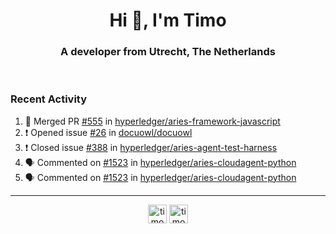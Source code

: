 <h1 align="center">Hi 👋, I'm Timo</h1>
<h3 align="center">A developer from Utrecht, The Netherlands</h3>
<br/>
<!-- https://github.com/rahuldkjain/github-profile-readme-generator --!>

<!--  <p align="left"><img src="https://github-readme-stats.vercel.app/api?username=timoglastra&show_icons=true&count_private=true&" alt="timoglastra" /></p> --!>

<!--
Github language stats
<p align="left"><img src="https://github-readme-stats.vercel.app/api/top-langs/?username=timoglastra&layout=compact" alt="timoglastra" /><p>
-->

<!-- Codestats language stats -->
<!-- <p align="left"><img src="https://codestats-readme.vercel.app/api/top-langs/?username=timoglastra&layout=compact&language_count=12" alt="timoglastra" /><p>    --!>
  
<h3>Recent Activity</h3>

<!--START_SECTION:activity-->
1. 🎉 Merged PR [#555](https://github.com/hyperledger/aries-framework-javascript/pull/555) in [hyperledger/aries-framework-javascript](https://github.com/hyperledger/aries-framework-javascript)
2. ❗️ Opened issue [#26](https://github.com/docuowl/docuowl/issues/26) in [docuowl/docuowl](https://github.com/docuowl/docuowl)
3. ❗️ Closed issue [#388](https://github.com/hyperledger/aries-agent-test-harness/issues/388) in [hyperledger/aries-agent-test-harness](https://github.com/hyperledger/aries-agent-test-harness)
4. 🗣 Commented on [#1523](https://github.com/hyperledger/aries-cloudagent-python/issues/1523) in [hyperledger/aries-cloudagent-python](https://github.com/hyperledger/aries-cloudagent-python)
5. 🗣 Commented on [#1523](https://github.com/hyperledger/aries-cloudagent-python/issues/1523) in [hyperledger/aries-cloudagent-python](https://github.com/hyperledger/aries-cloudagent-python)
<!--END_SECTION:activity-->

---

<p align="center">
<a href="https://twitter.com/timoglastra" target="blank"><img align="center" src="https://cdn.jsdelivr.net/npm/simple-icons@3.0.1/icons/twitter.svg" alt="timoglastra" height="30" width="30" /></a>
<a href="https://linkedin.com/in/timoglastra" target="blank"><img align="center" src="https://cdn.jsdelivr.net/npm/simple-icons@3.0.1/icons/linkedin.svg" alt="timoglastra" height="30" width="30" /></a>
</p>



